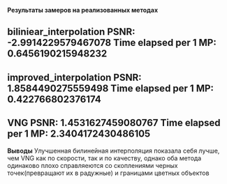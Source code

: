**Результаты замеров на реализованных методах**

biliniear_interpolation
PSNR: -2.9914229579467078
Time elapsed per 1 MP: 0.6456190215948232
------------

improved_interpolation
PSNR: 1.8584490275559498
Time elapsed per 1 MP: 0.422766802376174
------------

VNG
PSNR: 1.4531627459080767
Time elapsed per 1 MP: 2.3404172430486105
------------

**Выводы**
Улучшенная билинейная интерполяция показала себя лучше, чем VNG как по скорости, так и по качеству, однако оба метода одинаково плохо справляеются со скоплениями черных точек(превращают их в радужные) и границами цветных объектов